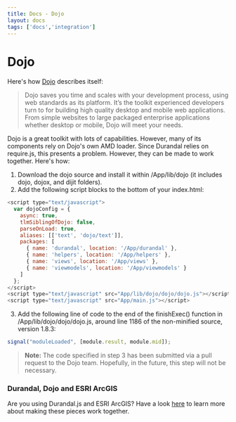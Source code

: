 ```yaml
---
title: Docs - Dojo
layout: docs
tags: ['docs','integration']
---
```

# Dojo
#### 

Here's how [Dojo](http://dojotoolkit.org/) describes itself:

> Dojo saves you time and scales with your development process, using web standards as its platform. It’s the toolkit experienced developers turn to for building high quality desktop and mobile web applications. From simple websites to large packaged enterprise applications whether desktop or mobile, Dojo will meet your needs.

Dojo is a great toolkit with lots of capabilities. However, many of its components rely on Dojo's own AMD loader.
Since Durandal relies on require.js, this presents a problem. However, they can be made to work together. Here's how:

1. Download the dojo source and install it within /App/lib/dojo (it includes dojo, dojox, and dijit folders).
2. Add the following script blocks to the bottom of your index.html:
```javascript
<script type="text/javascript">
  var dojoConfig = {
    async: true,  
    tlmSiblingOfDojo: false, 
    parseOnLoad: true,
    aliases: [['text', 'dojo/text']], 
    packages: [ 
      { name: 'durandal', location: '/App/durandal' },
      { name: 'helpers', location: '/App/helpers' }, 
      { name: 'views', location: '/App/views' },
      { name: 'viewmodels', location: '/App/viewmodels' }
    ]
  };
</script>
<script type="text/javascript" src="App/lib/dojo/dojo/dojo.js"></script>
<script type="text/javascript" src="App/main.js"></script>
```
3. Add the following line of code to the end of the finishExec() function in /App/lib/dojo/dojo/dojo.js, around line 1186 of the non-minified source, version 1.8.3:
```javascript
signal("moduleLoaded", [module.result, module.mid]);
```

> **Note:** The code specified in step 3 has been submitted via a pull request to the Dojo team. Hopefully, in the future, this step will not be necessary.

### Durandal, Dojo and ESRI ArcGIS

Are you using Durandal.js and ESRI ArcGIS? Have a look [here](https://github.com/dgwalton/DurandalEsri) to learn more about making these pieces work together.